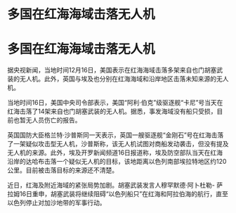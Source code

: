 # 多国在红海海域击落无人机

# 多国在红海海域击落无人机

据央视新闻，当地时间12月16日，美国表示在红海海域击落多架来自也门胡塞武装的无人机。此外，英国与埃及也分别在红海海域和沿岸地区击落未知来源的无人机。

当地时间16日，美国中央司令部表示，美国“阿利·伯克”级驱逐舰“卡尼”号当天在红海击落了14架来自也门胡塞武装的无人机。据悉，事发海域没有船只受损，目前也暂无人员伤亡的报告。

英国国防大臣格兰特·沙普斯同一天表示，英国一艘驱逐舰“金刚石”号在红海击落了一架疑似攻击型无人机，沙普斯称，该无人机试图对商船发动袭击，但没有提及无人机的来源。此外，埃及开罗新闻频道16日报道称，埃及防空部队当天在红海沿岸的达哈布击落一个疑似无人机的目标，该地距离以色列南部埃拉特地区约120公里。目前被击落目标的来源还不清楚。

近日，红海及附近海域的紧张局势加剧。胡塞武装发言人穆罕默德·阿卜杜勒-
萨拉姆16日重申，胡塞武装将继续阻碍“以色列船只”在红海和阿拉伯海的航行，直至以色列停止对加沙地带的军事行动。

